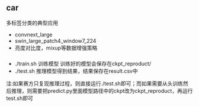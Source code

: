 ##
## car
多标签分类的典型应用
- convnext_large
- swin_large_patch4_window7_224
- 亮度对比度，mixup等数据增强策略
### 
- ./train.sh 训练模型 训练好的模型会保存在ckpt_reproduct/
- ./test.sh 推理模型得到结果，结果保存在result.csv中

注:如果赛方只复现推理过程，则直接运行./test.sh即可；而如果需要从头训练然后推理，则需要把predict.py里面模型路径中的ckpt改为ckpt_reproduct，再运行test.sh即可